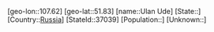 ﻿---
location: [51.83,107.62]
type: City
tags:
- geo/City


SpocWebEntityId: 35101
isDeleted: false
confidential: public

---
[geo-lon::107.62]
[geo-lat::51.83]
[name::Ulan Ude]
[State::]
[Country::[Russia](geo/Continent/Europe/Russia.md)]
[StateId::37039]
[Population::]
[Unknown::]

